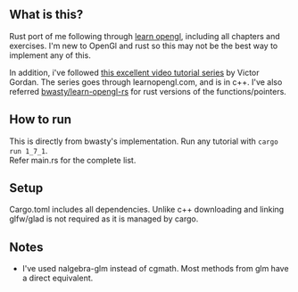 ## What is this?

Rust port of me following through [learn opengl](https://learnopengl.com/Introduction), including all chapters and exercises. I'm new to OpenGl and rust so this may not be the best way to implement any of this.  
  
In addition, i've followed [this excellent video tutorial series](https://www.youtube.com/playlist?list=PLPaoO-vpZnumdcb4tZc4x5Q-v7CkrQ6M-) by Victor Gordan. The series goes through learnopengl.com, and is in c++.
I've also referred [bwasty/learn-opengl-rs](https://github.com/bwasty/learn-opengl-rs) for rust versions of the functions/pointers.   

## How to run

This is directly from bwasty's implementation. Run any tutorial with `cargo run 1_7_1`.  
Refer main.rs for the complete list.

## Setup

Cargo.toml includes all dependencies. Unlike c++ downloading and linking glfw/glad is not required as it is managed by cargo.  

## Notes

- I've used nalgebra-glm instead of cgmath. Most methods from glm have a direct equivalent.
